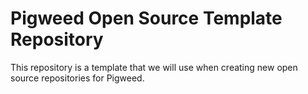 Pigweed Open Source Template Repository
=======================================

This repository is a template that we will use when creating new open source
repositories for Pigweed.
